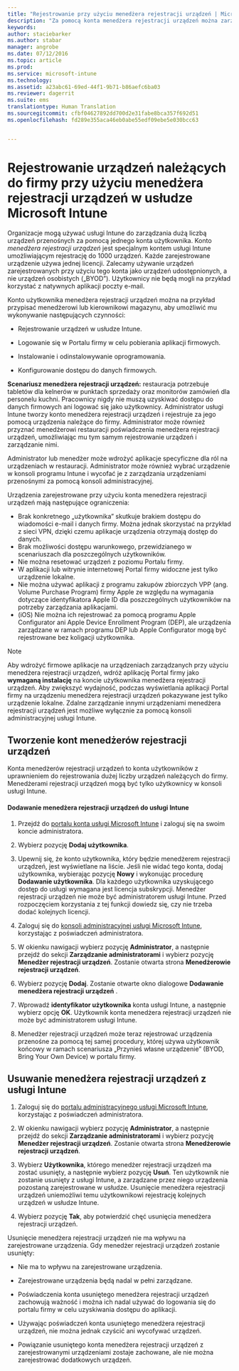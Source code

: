 ```yaml
---
title: "Rejestrowanie przy użyciu menedżera rejestracji urządzeń | Microsoft Intune"
description: "Za pomocą konta menedżera rejestracji urządzeń można zarządzać dużą liczbą współdzielonych firmowych urządzeń przenośnych za pomocą jednego konta użytkownika."
keywords: 
author: staciebarker
ms.author: stabar
manager: angrobe
ms.date: 07/12/2016
ms.topic: article
ms.prod: 
ms.service: microsoft-intune
ms.technology: 
ms.assetid: a23abc61-69ed-44f1-9b71-b86aefc6ba03
ms.reviewer: dagerrit
ms.suite: ems
translationtype: Human Translation
ms.sourcegitcommit: cfbf04627892dd700d2e31fabe8bca357f692d51
ms.openlocfilehash: fd289e355aca46eb0abe55edf09ebe5e030bcc63


---
```



# <a name="enroll-corporate-owned-devices-with-the-device-enrollment-manager-in-microsoft-intune"></a>Rejestrowanie urządzeń należących do firmy przy użyciu menedżera rejestracji urządzeń w usłudze Microsoft Intune
Organizacje mogą używać usługi Intune do zarządzania dużą liczbą urządzeń przenośnych za pomocą jednego konta użytkownika. Konto *menedżera rejestracji urządzeń* jest specjalnym kontem usługi Intune umożliwiającym rejestrację do 1000 urządzeń. Każde zarejestrowane urządzenie używa jednej licencji. Zalecamy używanie urządzeń zarejestrowanych przy użyciu tego konta jako urządzeń udostępnionych, a nie urządzeń osobistych („BYOD”). Użytkownicy nie będą mogli na przykład korzystać z natywnych aplikacji poczty e-mail.

Konto użytkownika menedżera rejestracji urządzeń można na przykład przypisać menedżerowi lub kierownikowi magazynu, aby umożliwić mu wykonywanie następujących czynności:

-   Rejestrowanie urządzeń w usłudze Intune.

-   Logowanie się w Portalu firmy w celu pobierania aplikacji firmowych.

-   Instalowanie i odinstalowywanie oprogramowania.

-   Konfigurowanie dostępu do danych firmowych.


**Scenariusz menedżera rejestracji urządzeń:** restauracja potrzebuje tabletów dla kelnerów w punktach sprzedaży oraz monitorów zamówień dla personelu kuchni. Pracownicy nigdy nie muszą uzyskiwać dostępu do danych firmowych ani logować się jako użytkownicy. Administrator usługi Intune tworzy konto menedżera rejestracji urządzeń i rejestruje za jego pomocą urządzenia należące do firmy. Administrator może również przyznać menedżerowi restauracji poświadczenia menedżera rejestracji urządzeń, umożliwiając mu tym samym rejestrowanie urządzeń i zarządzanie nimi.

Administrator lub menedżer może wdrożyć aplikacje specyficzne dla ról na urządzeniach w restauracji. Administrator może również wybrać urządzenie w konsoli programu Intune i wycofać je z zarządzania urządzeniami przenośnymi za pomocą konsoli administracyjnej.

Urządzenia zarejestrowane przy użyciu konta menedżera rejestracji urządzeń mają następujące ograniczenia:
  - Brak konkretnego „użytkownika” skutkuje brakiem dostępu do wiadomości e-mail i danych firmy. Można jednak skorzystać na przykład z sieci VPN, dzięki czemu aplikacje urządzenia otrzymają dostęp do danych.
  - Brak możliwości dostępu warunkowego, przewidzianego w scenariuszach dla poszczególnych użytkowników.
  - Nie można resetować urządzeń z poziomu Portalu firmy.
  - W aplikacji lub witrynie internetowej Portal firmy widoczne jest tylko urządzenie lokalne.
  - Nie można używać aplikacji z programu zakupów zbiorczych VPP (ang. Volume Purchase Program) firmy Apple ze względu na wymagania dotyczące identyfikatora Apple ID dla poszczególnych użytkowników na potrzeby zarządzania aplikacjami.
  - (iOS) Nie można ich rejestrować za pomocą programu Apple Configurator ani Apple Device Enrollment Program (DEP), ale urządzenia zarządzane w ramach programu DEP lub Apple Configurator mogą być rejestrowane bez koligacji użytkownika.

> [!NOTE]
> Aby wdrożyć firmowe aplikacje na urządzeniach zarządzanych przy użyciu menedżera rejestracji urządzeń, wdróż aplikację Portal firmy jako **wymaganą instalację** na koncie użytkownika menedżera rejestracji urządzeń.
> Aby zwiększyć wydajność, podczas wyświetlania aplikacji Portal firmy na urządzeniu menedżera rejestracji urządzeń pokazywane jest tylko urządzenie lokalne. Zdalne zarządzanie innymi urządzeniami menedżera rejestracji urządzeń jest możliwe wyłącznie za pomocą konsoli administracyjnej usługi Intune.

## <a name="create-device-enrollment-manager-accounts"></a>Tworzenie kont menedżerów rejestracji urządzeń
Konta menedżerów rejestracji urządzeń to konta użytkowników z uprawnieniem do rejestrowania dużej liczby urządzeń należących do firmy. Menedżerami rejestracji urządzeń mogą być tylko użytkownicy w konsoli usługi Intune.

#### <a name="add-a-device-enrollment-manager-to-intune"></a>Dodawanie menedżera rejestracji urządzeń do usługi Intune

1.  Przejdź do [portalu konta usługi Microsoft Intune](http://go.microsoft.com/fwlink/?LinkId=698854) i zaloguj się na swoim koncie administratora.

2.  Wybierz pozycję **Dodaj użytkownika**.

3.  Upewnij się, że konto użytkownika, który będzie menedżerem rejestracji urządzeń, jest wyświetlane na liście. Jeśli nie widać tego konta, dodaj użytkownika, wybierając pozycję **Nowy** i wykonując procedurę **Dodawanie użytkownika**. Dla każdego użytkownika uzyskującego dostęp do usługi wymagana jest licencja subskrypcji. Menedżer rejestracji urządzeń nie może być administratorem usługi Intune. Przed rozpoczęciem korzystania z tej funkcji dowiedz się, czy nie trzeba dodać kolejnych licencji.

4.  Zaloguj się do [konsoli administracyjnej usługi Microsoft Intune](http://manage.microsoft.com), korzystając z poświadczeń administratora.

5.  W okienku nawigacji wybierz pozycję **Administrator**, a następnie przejdź do sekcji **Zarządzanie administratorami** i wybierz pozycję **Menedżer rejestracji urządzeń**. Zostanie otwarta strona **Menedżerowie rejestracji urządzeń**.

6.  Wybierz pozycję **Dodaj**. Zostanie otwarte okno dialogowe **Dodawanie menedżera rejestracji urządzeń** .

7.  Wprowadź **identyfikator użytkownika** konta usługi Intune, a następnie wybierz opcję **OK**. Użytkownik konta menedżera rejestracji urządzeń nie może być administratorem usługi Intune.

8.  Menedżer rejestracji urządzeń może teraz rejestrować urządzenia przenośne za pomocą tej samej procedury, której używa użytkownik końcowy w ramach scenariusza „Przynieś własne urządzenie” (BYOD, Bring Your Own Device) w portalu firmy.

## <a name="delete-a-device-enrollment-manager-from-intune"></a>Usuwanie menedżera rejestracji urządzeń z usługi Intune

1.  Zaloguj się do [portalu administracyjnego usługi Microsoft Intune](http://manage.microsoft.com), korzystając z poświadczeń administratora.

2.  W okienku nawigacji wybierz pozycję **Administrator**, a następnie przejdź do sekcji **Zarządzanie administratorami** i wybierz pozycję **Menedżer rejestracji urządzeń**. Zostanie otwarta strona **Menedżerowie rejestracji urządzeń**.

3.  Wybierz **Użytkownika**, którego menedżer rejestracji urządzeń ma zostać usunięty, a następnie wybierz pozycję **Usuń**. Ten użytkownik nie zostanie usunięty z usługi Intune, a zarządzane przez niego urządzenia pozostaną zarejestrowane w usłudze. Usunięcie menedżera rejestracji urządzeń uniemożliwi temu użytkownikowi rejestrację kolejnych urządzeń w usłudze Intune.

4.  Wybierz pozycję **Tak**, aby potwierdzić chęć usunięcia menedżera rejestracji urządzeń.

Usunięcie menedżera rejestracji urządzeń nie ma wpływu na zarejestrowane urządzenia. Gdy menedżer rejestracji urządzeń zostanie usunięty:

-   Nie ma to wpływu na zarejestrowane urządzenia.

-   Zarejestrowane urządzenia będą nadal w pełni zarządzane.

-   Poświadczenia konta usuniętego menedżera rejestracji urządzeń zachowują ważność i można ich nadal używać do logowania się do portalu firmy w celu uzyskiwania dostępu do aplikacji.

-   Używając poświadczeń konta usuniętego menedżera rejestracji urządzeń, nie można jednak czyścić ani wycofywać urządzeń.

-   Powiązanie usuniętego konta menedżera rejestracji urządzeń z zarejestrowanymi urządzeniami zostaje zachowane, ale nie można zarejestrować dodatkowych urządzeń.



<!--HONumber=Nov16_HO3-->


